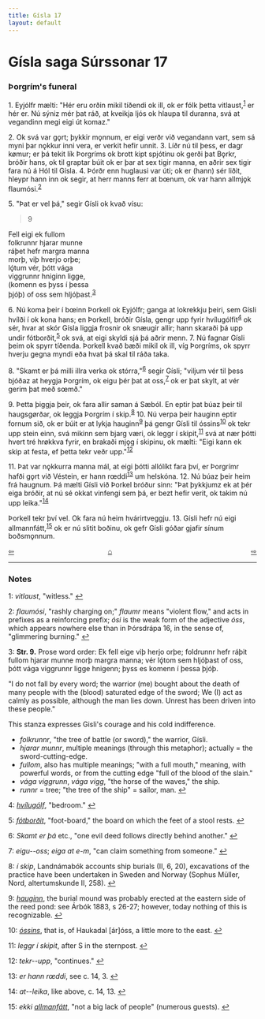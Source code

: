 ```yaml
---
title: Gísla 17
layout: default
---
```


# Gísla saga Súrssonar 17

### Þorgrím's funeral

1\. Eyjólfr mælti: "Hér eru orðin mikil tíðendi ok ill, ok er fólk þetta vitlaust,<sup id="a1">[1](#myfootnote1)</sup> er hér er. Nú sýniz mér þat ráð, at kveikja ljós ok hlaupa til duranna, svá at vegandinn megi eigi út komaz."

2\. Ok svá var g&#x1EB;rt; þykkir m&#x1EB;nnum, er eigi verðr við vegandann vart, sem sá myni þar n&#x1EB;kkur inni vera, er verkit hefir unnit. 3. Líðr nú til þess, er dagr k&oslash;mur; er þá tekit lík Þorgríms ok brott kipt spjótinu ok gerði þat B&#x1EB;rkr, bróðir hans, ok til graptar búit ok er þar at sex tigir manna, en aðrir sex tigir fara nú á Hól til Gísla. 4. Þórðr enn huglausi var úti; ok er (hann) sér liðit, hleypr hann inn ok segir, at herr manns ferr at b&oelig;num, ok var hann allmj&#x1EB;k flaumósi.<sup id="a2">[2](#myfootnote2)</sup>

5\. "Þat er vel þá," segir Gísli ok kvað vísu:

>9   
>   
Fell eigi ek fullom   
folkrunnr hjarar munne   
ráþet hefr margra manna   
morþ, viþ hverjo orþe;   
lǫ́tum vér, þótt vága   
viggrunnr hniginn ligge,   
(komenn es þyss í þessa   
þjóþ) of oss sem hljóþast.<sup id="a3">[3](#myfootnote3)</sup>   

6\. Nú koma þeir í b&oelig;inn Þorkell ok Eyjólfr; ganga at lokrekkju þeiri, sem Gísli hvílði í ok kona hans; en Þorkell, bróðir Gísla, gengr upp fyrir hvílugólfit<sup id="a4">[4](#myfootnote4)</sup> ok sér, hvar at skór Gísla liggja frosnir ok snæugir allir; hann skaraði þá upp undir fótborðit,<sup id="a5">[5](#myfootnote5)</sup> ok svá, at eigi skyldi sjá þá aðrir menn. 7. Nú fagnar Gísli þeim ok spyrr tíðenda. Þorkell kvað bæði mikil ok ill, víg Þorgríms, ok spyrr hverju gegna myndi eða hvat þá skal til ráða taka.

8\. "Skamt er þá milli illra verka ok stórra,"<sup id="a6">[6](#myfootnote6)</sup> segir Gísli; "viljum vér til þess bjóðaz at heygja Þorgrím, ok eigu þér þat at oss,<sup id="a7">[7](#myfootnote7)</sup> ok er þat skylt, at vér gerim þat með s&oelig;mð."

9\. Þetta þiggja þeir, ok fara allir saman á Sæból. En eptir þat búaz þeir til haugsg&oslash;rðar, ok leggja Þorgrím í skip.<sup id="a8">[8](#myfootnote8)</sup> 10. Nú verpa þeir hauginn eptir fornum sið, ok er búit er at lykja hauginn<sup id="a9">[9](#myfootnote9)</sup> þá gengr Gísli til óssins<sup id="a10">[10](#myfootnote10)</sup> ok tekr upp stein einn, svá mikinn sem bjarg væri, ok leggr í skipit,<sup id="a11">[11](#myfootnote11)</sup> svá at nær þótti hvert tré hr&oslash;kkva fyrir, en brakaði mj&#x1EB;g í skipinu, ok mælti: "Eigi kann ek skip at festa, ef þetta tekr veðr upp."<sup id="a12">[12](#myfootnote12)</sup>

11\. Þat var n&#x1EB;kkurra manna mál, at eigi þótti allólíkt fara því, er Þorgrímr hafði g&#x1EB;rt við Véstein, er hann r&oelig;ddi<sup id="a13">[13](#myfootnote13)</sup> um helskóna. 12. Nú búaz þeir heim frá haugnum. Þá mælti Gísli við Þorkel bróður sinn: "Þat þykkjumz ek at þér eiga bróðir, at nú sé okkat vinfengi sem þá, er bezt hefir verit, ok takim nú upp leika."<sup id="a14">[14](#myfootnote14)</sup>

Þorkell tekr því vel. Ok fara nú heim hvárirtveggju. 13. Gísli hefr nú eigi allmannfátt,<sup id="a15">[15](#myfootnote15)</sup> ok er nú slitit boðinu, ok gefr Gísli góðar gjafir sínum boðsm&#x1EB;nnum.

<div style="float: left"><a href="http://rcblack.net/Gisla_saga/Gisla_16">⇦</a></div>
<div style="float: right"><a href="http://rcblack.net/Gisla_saga/Gisla_18">⇨</a></div>
<div style="margin: 0 auto; width: 100px;"><a href="http://rcblack.net/Gisla_saga/Gisla_home">&#8962;</a></div>

---

### Notes

<a name="myfootnote1" id="f1">1</a>:
 _vitlaust_, "witless."
[↩](#a1)

<a name="myfootnote2" id="f2">2</a>:
 _flaumósi_, "rashly charging on;" _flaumr_ means "violent flow," and acts in prefixes as a reinforcing prefix; _ósi_ is the weak form of the adjective _óss_, which appears nowhere else than in Þórsdrápa 16, in the sense of, "glimmering burning."
[↩](#a2)

<a name="myfootnote3" id="f3">3</a>:
 __Str. 9.__ Prose word order: Ek fell eige viþ herjo orþe; foldrunnr hefr ráþit fullom hjarar munne morþ margra manna; vér lǫ́tom sem hljóþast of oss, þótt vága viggrunnr ligge hnigenn; þyss es komenn í þessa þjóþ.

"I do not fall by every word; the warrior (me) bought about the death of many people with the (blood) saturated edge of the sword; We (I) act as calmly as possible, although the man lies down. Unrest has been driven into these people."

This stanza expresses Gisli's courage and his cold indifference.

* _folkrunnr_, "the tree of battle (or sword)," the warrior, Gísli.
* _hjarar munnr_, multiple meanings (through this metaphor); actually = the sword-cutting-edge.
* _fullom_, also has multiple meanings; "with a full mouth," meaning, with powerful words, or from the cutting edge "full of the blood of the slain."
* _vága viggrunn_, _vága vigg_, "the horse of the waves," the ship.
* _runnr_ = tree; "the tree of the ship" = sailor, man.
[↩](#a3)

<a name="myfootnote4" id="f4">4</a>:
 [_hvílugólf_](http://web.ff.cuni.cz/cgi-bin/uaa_slovnik/gmc_search_v3?cmd=viewthis&id=cv:b0302:11), "bedroom."
[↩](#a4)

<a name="myfootnote5" id="f5">5</a>:
 [_fótborðit_](http://web.ff.cuni.cz/cgi-bin/uaa_slovnik/gmc_search_v3?cmd=viewthis&id=cv:b0168:24), "foot-board," the board on which the feet of a stool rests.
[↩](#a5)

<a name="myfootnote6" id="f6">6</a>:
 _Skamt er þá_ etc., "one evil deed follows directly behind another."
[↩](#a6)

<a name="myfootnote7" id="f7">7</a>:
 _eigu--oss_; _eiga at e-m_, "can claim something from someone."
[↩](#a7)

<a name="myfootnote8" id="f8">8</a>:
 _í skip_, Landnámabók accounts ship burials (II, 6, 20), excavations of the practice have been undertaken in Sweden and Norway (Sophus Müller, Nord, altertumskunde II, 258).
[↩](#a8)

<a name="myfootnote9" id="f9">9</a>:
 [_hauginn_](http://web.ff.cuni.cz/cgi-bin/uaa_slovnik/gmc_search_v3?cmd=viewthis&id=cv:b0241:21), the burial mound was probably erected at the eastern side of the reed pond: see Árbók 1883, s 26-27; however, today nothing of this is recognizable.
[↩](#a9)

<a name="myfootnote10" id="f10">10</a>:
 [_óssins_](http://web.ff.cuni.cz/cgi-bin/uaa_slovnik/gmc_search_v3?cmd=viewthis&id=cv:b0473:22), that is, of Haukadal [ár]óss, a little more to the east.
[↩](#a10)

<a name="myfootnote11" id="f11">11</a>:
 _leggr í skipit_, after S in the sternpost.
[↩](#a11)

<a name="myfootnote12" id="f12">12</a>:
 _tekr--upp_, "continues."
[↩](#a12)

<a name="myfootnote13" id="f13">13</a>:
 _er hann r&oelig;ddi_, see c. 14, 3.
[↩](#a13)

<a name="myfootnote14" id="f14">14</a>:
 _at--leika_, like above, c. 14, 13.
[↩](#a14)

<a name="myfootnote15" id="f15">15</a>:
 _ekki_ [_allmanfátt_](http://web.ff.cuni.cz/cgi-bin/uaa_slovnik/gmc_search_v3?cmd=formquery2&query=all-mann-f%E1tt&startrow=1), "not a big lack of people" (numerous guests).
[↩](#a15)
